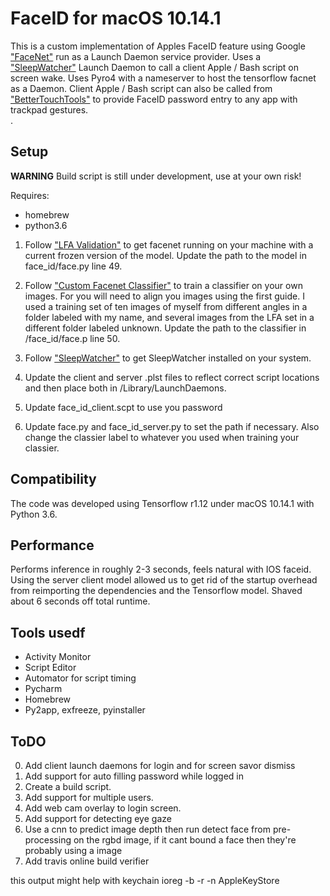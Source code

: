 # FaceID for macOS 10.14.1


This is a custom implementation of Apples FaceID feature using Google ["FaceNet"](https://github.com/davidsandberg/facenet) run as a Launch Daemon service provider. Uses a ["SleepWatcher"](https://www.bernhard-baehr.de) Launch Daemon to call a client Apple / Bash script on screen wake. Uses Pyro4 with a nameserver to host the tensorflow facnet as a Daemon. Client Apple / Bash script can also be called from ["BetterTouchTools"](https://folivora.ai) to provide FaceID password entry to any app with trackpad gestures.  
. 


## Setup

**WARNING**
Build script is still under development, use at your own risk!

Requires:
-   homebrew
-   python3.6 


1) Follow ["LFA Validation"](https://github.com/davidsandberg/facenet/wiki/Validate-on-lfw) to get facenet running on your machine with a current frozen version of the model. Update the path to the model in face_id/face.py line 49.

2) Follow ["Custom Facenet Classifier"](https://github.com/davidsandberg/facenet/wiki/Train-a-classifier-on-own-images) to train a classifier on your own images. For you will need to align you images using the first guide. I used a training set of ten images of myself from different angles in a folder labeled with my name, and several images from the LFA set in a different folder labeled unknown. Update the path to the classifier in /face_id/face.p line 50.

3) Follow ["SleepWatcher"](https://www.kodiakskorner.com/log/258) to get SleepWatcher installed on your system.

4) Update the client and server .plst files to reflect correct script locations and then place both in /Library/LaunchDaemons.

5) Update face_id_client.scpt to use you password

6) Update face.py and face_id_server.py to set the path if necessary. Also change the classier label to whatever you used when training your classier. 

## Compatibility
The code was developed using Tensorflow r1.12 under macOS 10.14.1 with Python 3.6. 


## Performance
Performs inference in roughly 2-3 seconds, feels natural with IOS faceid. Using the server client model allowed us to get rid of the startup overhead from reimporting the dependencies and the Tensorflow model. Shaved about 6 seconds off total runtime.


## Tools usedf

- Activity Monitor
- Script Editor
- Automator for script timing
- Pycharm
- Homebrew
- Py2app, exfreeze, pyinstaller

## ToDO
0) Add client launch daemons for login and for screen savor dismiss
1) Add support for auto filling password while logged in
2) Create a build script.
3) Add support for multiple users.
4) Add web cam overlay to login screen.
5) Add support for detecting eye gaze
6) Use a cnn to predict image depth then run detect face from pre-processing on the rgbd image, if it cant bound a face then they're probably using a image
7) Add travis online build verifier

this output might help with keychain 
ioreg -b -r -n AppleKeyStore


